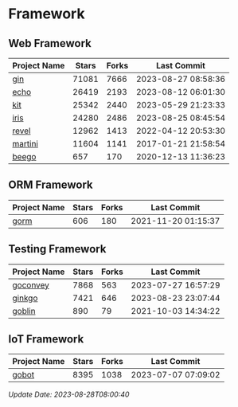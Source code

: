 # Framework

## Web Framework
| Project Name | Stars | Forks | Last Commit |
| ------------ | ----- | ----- | ----------- |
| [gin](https://github.com/gin-gonic/gin) | 71081 | 7666 | 2023-08-27 08:58:36 |
| [echo](https://github.com/labstack/echo) | 26419 | 2193 | 2023-08-12 06:01:30 |
| [kit](https://github.com/go-kit/kit) | 25342 | 2440 | 2023-05-29 21:23:33 |
| [iris](https://github.com/kataras/iris) | 24280 | 2486 | 2023-08-25 08:45:54 |
| [revel](https://github.com/revel/revel) | 12962 | 1413 | 2022-04-12 20:53:30 |
| [martini](https://github.com/go-martini/martini) | 11604 | 1141 | 2017-01-21 21:58:54 |
| [beego](https://github.com/astaxie/beego) | 657 | 170 | 2020-12-13 11:36:23 |

## ORM Framework
| Project Name | Stars | Forks | Last Commit |
| ------------ | ----- | ----- | ----------- |
| [gorm](https://github.com/jinzhu/gorm) | 606 | 180 | 2021-11-20 01:15:37 |

## Testing Framework
| Project Name | Stars | Forks | Last Commit |
| ------------ | ----- | ----- | ----------- |
| [goconvey](https://github.com/smartystreets/goconvey) | 7868 | 563 | 2023-07-27 16:57:29 |
| [ginkgo](https://github.com/onsi/ginkgo) | 7421 | 646 | 2023-08-23 23:07:44 |
| [goblin](https://github.com/franela/goblin) | 890 | 79 | 2021-10-03 14:34:22 |

## IoT Framework
| Project Name | Stars | Forks | Last Commit |
| ------------ | ----- | ----- | ----------- |
| [gobot](https://github.com/hybridgroup/gobot) | 8395 | 1038 | 2023-07-07 07:09:02 |

*Update Date: 2023-08-28T08:00:40*